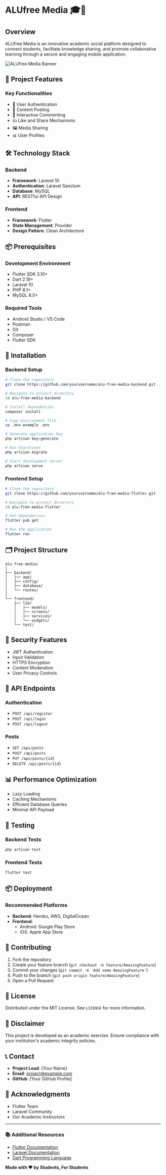 # ALUfree Media 🎓📱

## Overview
ALUfree Media is an innovative academic social platform designed to connect students, facilitate knowledge sharing, and promote collaborative learning through a secure and engaging mobile application.

![ALUfree Media Banner](https://placeholder.com/api/650x250)

## 🚀 Project Features

### Key Functionalities
- 👤 User Authentication
- 📝 Content Posting
- 💬 Interactive Commenting
- 👍 Like and Share Mechanisms
- 🖼️ Media Sharing
- 📊 User Profiles

## 🛠 Technology Stack

### Backend
- **Framework**: Laravel 10
- **Authentication**: Laravel Sanctum
- **Database**: MySQL
- **API**: RESTful API Design

### Frontend
- **Framework**: Flutter
- **State Management**: Provider
- **Design Pattern**: Clean Architecture

## 📦 Prerequisites

### Development Environment
- Flutter SDK 3.10+
- Dart 2.19+
- Laravel 10
- PHP 8.1+
- MySQL 8.0+

### Required Tools
- Android Studio / VS Code
- Postman
- Git
- Composer
- Flutter SDK

## 🔧 Installation

### Backend Setup
```bash
# Clone the repository
git clone https://github.com/yourusername/alu-free-media-backend.git

# Navigate to project directory
cd alu-free-media-backend

# Install dependencies
composer install

# Copy environment file
cp .env.example .env

# Generate application key
php artisan key:generate

# Run migrations
php artisan migrate

# Start development server
php artisan serve
```

### Frontend Setup
```bash
# Clone the repository
git clone https://github.com/yourusername/alu-free-media-flutter.git

# Navigate to project directory
cd alu-free-media-flutter

# Get dependencies
flutter pub get

# Run the application
flutter run
```

## 🗂️ Project Structure

```
alu-free-media/
│
├── backend/
│   ├── app/
│   ├── config/
│   ├── database/
│   └── routes/
│
└── frontend/
    ├── lib/
    │   ├── models/
    │   ├── screens/
    │   ├── services/
    │   └── widgets/
    └── test/
```

## 🔐 Security Features
- JWT Authentication
- Input Validation
- HTTPS Encryption
- Content Moderation
- User Privacy Controls

## 📡 API Endpoints

### Authentication
- `POST /api/register`
- `POST /api/login`
- `POST /api/logout`

### Posts
- `GET /api/posts`
- `POST /api/posts`
- `PUT /api/posts/{id}`
- `DELETE /api/posts/{id}`

## 📊 Performance Optimization
- Lazy Loading
- Caching Mechanisms
- Efficient Database Queries
- Minimal API Payload

## 🧪 Testing

### Backend Tests
```bash
php artisan test
```

### Frontend Tests
```bash
flutter test
```

## 📦 Deployment

### Recommended Platforms
- **Backend**: Heroku, AWS, DigitalOcean
- **Frontend**: 
  - Android: Google Play Store
  - iOS: Apple App Store

## 🤝 Contributing
1. Fork the repository
2. Create your feature branch (`git checkout -b feature/AmazingFeature`)
3. Commit your changes (`git commit -m 'Add some AmazingFeature'`)
4. Push to the branch (`git push origin feature/AmazingFeature`)
5. Open a Pull Request

## 📄 License
Distributed under the MIT License. See `LICENSE` for more information.

## 🚨 Disclaimer
This project is developed as an academic exercise. Ensure compliance with your institution's academic integrity policies.

## 📞 Contact
- **Project Lead**: [Your Name]
- **Email**: project@example.com
- **GitHub**: [Your GitHub Profile]

## 🌟 Acknowledgments
- Flutter Team
- Laravel Community
- Our Academic Instructors

---

### 📚 Additional Resources
- [Flutter Documentation](https://flutter.dev/docs)
- [Laravel Documentation](https://laravel.com/docs)
- [Dart Programming Language](https://dart.dev)

**Made with ❤️ by Students, For Students**
